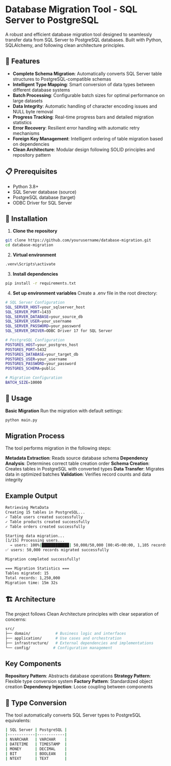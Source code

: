 # Database Migration Tool - SQL Server to PostgreSQL

A robust and efficient database migration tool designed to seamlessly transfer data from SQL Server to PostgreSQL databases. Built with Python, SQLAlchemy, and following clean architecture principles.

## 🚀 Features

- **Complete Schema Migration**: Automatically converts SQL Server table structures to PostgreSQL-compatible schemas
- **Intelligent Type Mapping**: Smart conversion of data types between different database systems
- **Batch Processing**: Configurable batch sizes for optimal performance on large datasets
- **Data Integrity**: Automatic handling of character encoding issues and NULL byte removal
- **Progress Tracking**: Real-time progress bars and detailed migration statistics
- **Error Recovery**: Resilient error handling with automatic retry mechanisms
- **Foreign Key Management**: Intelligent ordering of table migration based on dependencies
- **Clean Architecture**: Modular design following SOLID principles and repository pattern

## 📋 Prerequisites

- Python 3.8+
- SQL Server database (source)
- PostgreSQL database (target)
- ODBC Driver for SQL Server

## 🔧 Installation

1. **Clone the repository**

```bash
git clone https://github.com/yourusername/database-migration.git
cd database-migration
```

2. **Virtual environment**

```bash
.venv\Scripts\activate
```

3. **Install dependencies**

```bash
pip install -r requirements.txt
```

4. **Set up environment variables**
Create a .env file in the root directory:

```bash
# SQL Server Configuration
SQL_SERVER_HOST=your_sqlserver_host
SQL_SERVER_PORT=1433
SQL_SERVER_DATABASE=your_source_db
SQL_SERVER_USER=your_username
SQL_SERVER_PASSWORD=your_password
SQL_SERVER_DRIVER=ODBC Driver 17 for SQL Server

# PostgreSQL Configuration
POSTGRES_HOST=your_postgres_host
POSTGRES_PORT=5432
POSTGRES_DATABASE=your_target_db
POSTGRES_USER=your_username
POSTGRES_PASSWORD=your_password
POSTGRES_SCHEMA=public

# Migration Configuration
BATCH_SIZE=10000
```

## 🚀 Usage

**Basic Migration**
Run the migration with default settings:
```bash
python main.py
```
## Migration Process
The tool performs migration in the following steps:

**Metadata Extraction**: Reads source database schema
**Dependency Analysis**: Determines correct table creation order
**Schema Creation**: Creates tables in PostgreSQL with converted types
**Data Transfer**: Migrates data in optimized batches
**Validation**: Verifies record counts and data integrity

## Example Output
```bash
Retrieving MetaData
Creating 15 tables in PostgreSQL...
✓ Table users created successfully
✓ Table products created successfully
✓ Table orders created successfully

Starting data migration...
[1/15] Processing users...
  → users: 100%|████████████| 50,000/50,000 [00:45<00:00, 1,105 records/s]
✅ users: 50,000 records migrated successfully

Migration completed successfully!

=== Migration Statistics ===
Tables migrated: 15
Total records: 1,250,000
Migration time: 15m 32s
```
## 🏗️ Architecture
The project follows Clean Architecture principles with clear separation of concerns:
```bash
src/
├── domain/           # Business logic and interfaces
├── application/      # Use cases and orchestration
├── infrastructure/   # External dependencies and implementations
└── config/          # Configuration management
```

## Key Components
**Repository Pattern**: Abstracts database operations
**Strategy Pattern**: Flexible type conversion system
**Factory Pattern**: Standardized object creation
**Dependency Injection**: Loose coupling between components

## 🔄 Type Conversion
The tool automatically converts SQL Server types to PostgreSQL equivalents:
```bash
| SQL Server | PostgreSQL |
|------------|------------|
| NVARCHAR   | VARCHAR    |
| DATETIME   | TIMESTAMP  |
| MONEY      | DECIMAL    |
| BIT        | BOOLEAN    |
| NTEXT      | TEXT       |
```